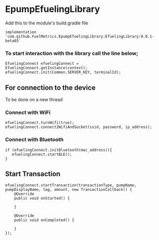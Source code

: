 # EpumpEfuelingLibrary

Add this to the module's build.gradle file
```
implementation 'com.github.FuelMetrics.EpumpEfuelingLibrary:EfuelingLibrary:0.0.1-beta03'
```

### To start interaction with the library call the line below;
```
EfuelingConnect efuelingConnect = EfuelingConnect.getInstance(context);
efuelingConnect.init(Common.SERVER_KEY, terminalId);
```

## For connection to the device
To be done on a new thread

### Connect with WiFi
```
efuelingConnect.turnWifi(true);
efuelingConnect.connect2WifiAndSocket(ssid, password, ip_address);
```

### Connect with Bluetooth
```
if (efuelingConnect.initBluetooth(mac_address)){
   efuelingConnect.startBLE();   
}
```

## Start Transaction
```
efuelingConnect.startTransaction(transactionType, pumpName, pumpDisplayName, tag, amount, new TransactionCallback() {	
	@Override
	public void onStarted() {

	}

	@Override
	public void onCompleted() {

	}	
});
```

